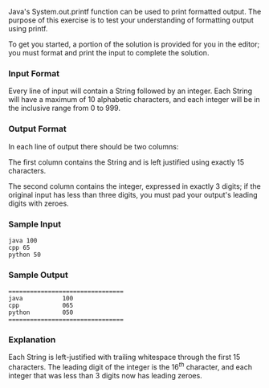 Java's System.out.printf function can be used to print formatted output. The purpose of this exercise is to test your understanding of formatting output using printf.

To get you started, a portion of the solution is provided for you in the editor; you must format and print the input to complete the solution.

### Input Format

Every line of input will contain a String followed by an integer.
Each String will have a maximum of $10$ alphabetic characters, and each integer will be in the inclusive range from $0$ to $999$.

### Output Format

In each line of output there should be two columns:

The first column contains the String and is left justified using exactly $15$ characters.

The second column contains the integer, expressed in exactly $3$ digits; if the original input has less than three digits, you must pad your output's leading digits with zeroes.

### Sample Input
```
java 100
cpp 65
python 50
```

### Sample Output

```
================================
java           100
cpp            065
python         050
================================
```

### Explanation

Each String is left-justified with trailing whitespace through the first $15$ characters. The leading digit of the integer is the $16^{th}$ character, and each integer that was less than $3$ digits now has leading zeroes.